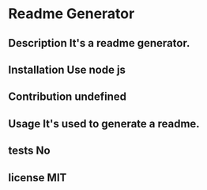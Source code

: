 # Readme Generator
  ## Description It's a readme generator.
  ## Installation Use node js
  ## Contribution undefined
  ## Usage It's used to generate a readme.
  ## tests No
  ## license MIT
